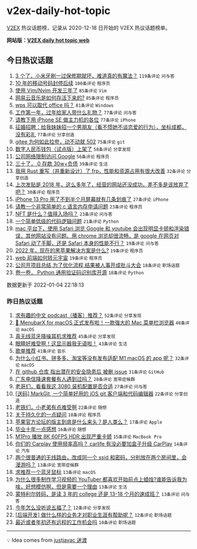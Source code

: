 # v2ex-daily-hot-topic

[V2EX](https://www.v2ex.com/) 热议话题榜，记录从 2020-12-18 日开始的 V2EX 热议话题榜单。

**网站版：[V2EX daily hot topic web](https://boojack.github.io/v2ex-daily-hot-topic-web/)**

## 今日热议话题

<!-- TODAY BEGIN -->

1. [3 个了，小米牙刷一过保修期就坏，难道真的有魔法？](https://www.v2ex.com/t/826025) `119条评论` `问与答`
1. [10 年的移动号码封停后续](https://www.v2ex.com/t/826088) `100条评论` `程序员`
1. [使用 Vim/Nvim 开发三年了](https://www.v2ex.com/t/826068) `85条评论` `Vim`
1. [网易云音乐是如何存活下来的?](https://www.v2ex.com/t/826105) `85条评论` `程序员`
1. [wps 可以取代 office 吗？](https://www.v2ex.com/t/826087) `81条评论` `Windows`
1. [工作第一年，过年给家人带什么礼物？](https://www.v2ex.com/t/826001) `77条评论` `问与答`
1. [请教下用 iPhone SE 做主力机的各位](https://www.v2ex.com/t/826005) `77条评论` `iPhone`
1. [征婚招聘：给我妹妹招一个男朋友（看不惯她不谈恋爱的行为），坐标成都，没有彩礼](https://www.v2ex.com/t/826133) `77条评论` `分享创造`
1. [gitee 为何如此拉夸，动不动就 502](https://www.v2ex.com/t/826002) `75条评论` `git`
1. [数字人民币钱包（试点版）上架了](https://www.v2ex.com/t/826053) `58条评论` `分享发现`
1. [公司网络限制访问 Google](https://www.v2ex.com/t/825993) `56条评论` `程序员`
1. [三十了， 0 存款 30w+负债](https://www.v2ex.com/t/826165) `39条评论` `生活`
1. [我用 Rust 重写（并重新设计）了 frp，性能和资源占用有很大改善](https://www.v2ex.com/t/826182) `32条评论` `分享创造`
1. [上次发贴是 2018 年，这么多年了，经营的网站还没成功，差不多是该放弃了吧？](https://www.v2ex.com/t/826163) `30条评论` `程序员`
1. [iPhone 13 Pro 用了不到半个月屏幕就有几条划痕了](https://www.v2ex.com/t/826140) `27条评论` `iPhone`
1. [请教一个非常简单的 c 语言内存申请问题](https://www.v2ex.com/t/826198) `23条评论` `程序员`
1. [NFT 是什么？值得入场吗？](https://www.v2ex.com/t/825985) `23条评论` `问与答`
1. [一个简单低级的代码逻辑问题](https://www.v2ex.com/t/826136) `21条评论` `Python`
1. [mac 平台下，使用 Safari 浏览 Google 和 youtube 会出现明显卡顿和渲染错误，其他网站没有问题。用 chrome 浏览却很流畅，是 google 在网页对 Safari 动了手脚，还是 Safari 本身的性能不行？](https://www.v2ex.com/t/826169) `19条评论` `问与答`
1. [2022 年，现在的黑苹果解决方案是什么?](https://www.v2ex.com/t/826113) `19条评论` `程序员`
1. [web 前端如何转元宇宙](https://www.v2ex.com/t/826098) `19条评论` `程序员`
1. [公司开项目总结,为了优化流程,结果被人事开成批斗大会](https://www.v2ex.com/t/826049) `18条评论` `职场话题`
1. [卷一卷， Python 通用验证码识别库开源](https://www.v2ex.com/t/826038) `18条评论` `Python`

数据更新于 2022-01-04 22:18:13

<!-- TODAY END -->

### 昨日热议话题

<!-- YESTERDAY BEGIN -->

1. [求有趣的中文 podcast（播客）推荐？](https://www.v2ex.com/t/825875) `52条评论` `分享发现`
1. [🎉 MenubarX for macOS 正式发布啦！一款强大的 Mac 菜单栏浏览器](https://www.v2ex.com/t/825917) `48条评论` `macOS`
1. [真无线蓝牙降噪耳机求推荐](https://www.v2ex.com/t/825894) `45条评论` `分享发现`
1. [眼睛好难受啊！这显示器我无语啦！](https://www.v2ex.com/t/825919) `43条评论` `生活`
1. [歌单推荐](https://www.v2ex.com/t/825877) `41条评论` `音乐`
1. [为什么小红书、拼多多、淘宝等没有发布适配 M1 macOS 的 app 呢？](https://www.v2ex.com/t/825915) `32条评论` `macOS`
1. [在 github 仓库 指出潜在的安全隐患后 被删 issue](https://www.v2ex.com/t/825909) `31条评论` `GitHub`
1. [广东电信降速套餐有人遇到过吗？](https://www.v2ex.com/t/825940) `28条评论` `宽带症候群`
1. [老哥们，看看我这 3080 装机配置是否合适](https://www.v2ex.com/t/825946) `27条评论` `问与答`
1. [[送码] MarkGit, 一个简单好用的 iOS git 客户端和代码编辑器](https://www.v2ex.com/t/825900) `22条评论` `分享创造`
1. [老铁们，小老弟有点难受啊](https://www.v2ex.com/t/825942) `22条评论` `随想`
1. [关于持久化的一点疑问](https://www.v2ex.com/t/825944) `18条评论` `程序员`
1. [苹果官方论坛的版主到底是什么来头？是人类么？](https://www.v2ex.com/t/825939) `17条评论` `Apple`
1. [毕业十年一点感想](https://www.v2ex.com/t/825952) `16条评论` `随想`
1. [M1Pro 播放 8K 60FPS HDR 出现严重卡顿](https://www.v2ex.com/t/825923) `15条评论` `MacBook Pro`
1. [你们的 Carplay 使用频率高吗？ carlife 有没必要加盒子升级 CarPlay](https://www.v2ex.com/t/825914) `14条评论` `汽车`
1. [两个很普通的无线路由，改成同一个 ssid 和密码，分别放在两个房间里，会漫游吗？](https://www.v2ex.com/t/825970) `13条评论` `宽带症候群`
1. [求推荐一个蓝牙鼠标](https://www.v2ex.com/t/825957) `13条评论` `macOS`
1. [为什么很多制作学习视频的 YouTuber 都喜欢开始前点上蜡烛?谁能告诉我为啥，好想模仿啊，但是需要一个理由](https://www.v2ex.com/t/825918) `13条评论` `生活`
1. [蒙特利尔转码，是读 3 年的 college 还是 13-18 个月的速成班？](https://www.v2ex.com/t/825868) `13条评论` `问与答`
1. [今年怎么没听说五福了？](https://www.v2ex.com/t/825912) `12条评论` `分享发现`
1. [[后端开发] 做什么样的业务才对职业生涯有帮助呢？](https://www.v2ex.com/t/825880) `12条评论` `职场话题`
1. [最近或者年初还有远程的工作机会吗](https://www.v2ex.com/t/825950) `10条评论` `职场话题`

<!-- YESTERDAY END -->

---

💡 Idea comes from [justjavac 迷渡](https://github.com/justjavac/)
